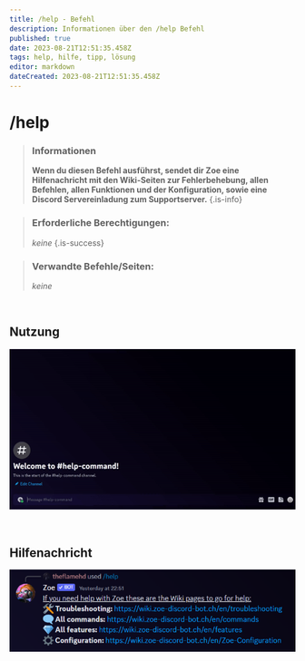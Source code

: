 ```yaml
---
title: /help - Befehl
description: Informationen über den /help Befehl
published: true
date: 2023-08-21T12:51:35.458Z
tags: help, hilfe, tipp, lösung
editor: markdown
dateCreated: 2023-08-21T12:51:35.458Z
---
```


# /help

>### Informationen
>**Wenn du diesen Befehl ausführst, sendet dir Zoe eine Hilfenachricht mit den Wiki-Seiten zur Fehlerbehebung, allen Befehlen, allen Funktionen und der Konfiguration, sowie eine Discord Servereinladung zum Supportserver.**
>{.is-info}

>### Erforderliche Berechtigungen:
>*keine*
>{.is-success}

>### Verwandte Befehle/Seiten:
>*keine*

<br>

## Nutzung


![](/new_help.gif)

<br>

## Hilfenachricht


![](/new_help_command.png)